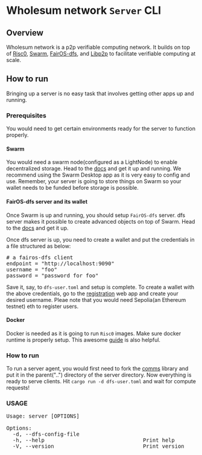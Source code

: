 
# Wholesum network `Server` CLI

## Overview

Wholesum network is a p2p verifiable computing network. It builds on top of [Risc0](https://risczero.com/), [Swarm](https://ethswarm.org), [FairOS-dfs](https://github.com/fairDataSociety/fairOS-dfs), and [Libp2p](https://libp2p.io) to facilitate verifiable computing at scale.  

## How to run

Bringing up a server is no easy task that involves getting other apps up and running.

### Prerequisites

You would need to get certain environments ready for the server to function properly.

#### Swarm

You would need a swarm node(configured as a LightNode) to enable decentralized storage. Head to the [docs](https://docs.ethswarm.org/docs/bee/installation/quick-start) and get it up and running. We recommend using the Swarm Desktop app as it is very easy to config and use. Remember, your server is going to store things on Swarm so your wallet needs to be funded before storage is possible.

#### FairOS-dfs server and its wallet

Once Swarm is up and running, you should setup `FairOS-dfs` server. dfs server makes it possible to create advanced objects on top of Swarm. Head to the [docs](https://docs.fairos.fairdatasociety.org/docs/fairOS-dfs/quickstart) and get it up.

Once dfs server is up, you need to create a wallet and put the credentials in a file structured as below:

<pre>
# a fairos-dfs client
endpoint = "http://localhost:9090"
username = "foo"
password = "password for foo"
</pre>

Save it, say, to `dfs-user.toml` and setup is complete. To create a wallet with the above credentials, go to the [registration](https://create.fairdatasociety.org) web app and create your desired username. Pleae note that you would need Sepolia(an Ethereum testnet) eth to register users.

#### Docker 

Docker is needed as it is going to run `Risc0` images. Make sure docker runtime is properly setup. This awesome [guide](https://www.digitalocean.com/community/tutorials/how-to-install-and-use-docker-on-ubuntu-20-04) is also helpful.

### How to run

To run a server agent, you would first need to fork the [comms](https://github.com/WholesumNet/comms) library and put it in the parent("..") directory of the server directory.
Now everything is ready to serve clients. Hit 
`cargo run -d dfs-user.toml`
and wait for compute requests!

### USAGE

<pre>
Usage: server [OPTIONS]

Options:
  -d, --dfs-config-file <DFS_CONFIG_FILE>  
  -h, --help                               Print help
  -V, --version                            Print version
</pre>
